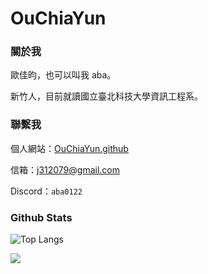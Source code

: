 # OuChiaYun

### 關於我

歐佳昀，也可以叫我 aba。

新竹人，目前就讀國立臺北科技大學資訊工程系。

### 聯繫我

個人網站：[OuChiaYun.github](https://github.com/OuChiaYun)

信箱：[j312079@gmail.com](sigtunatw@gmail.com)

Discord：`aba0122`

### Github Stats

![Top Langs](https://github-readme-stats.vercel.app/api/top-langs/?username=OuChiaYun&layout=compact&langs_count=6&hide=Batchfile)

![](https://github-readme-stats.vercel.app/api?username=OuChiaYun&include_all_commits=true&rank_icon=github&show_icons=true)

<!-- tools:
https://github.com/anuraghazra/github-readme-stats?tab=readme-ov-file#showing-icons -->
